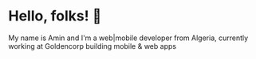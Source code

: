 # Hello, folks!  🤝
My name is Amin and I'm a web|mobile developer from Algeria, currently working at Goldencorp building mobile & web apps


 
 
 

  

<!-- links to social media icons -->

<!-- icons with padding -->

[1.1]: http://i.imgur.com/tXSoThF.png (twitter icon with padding)
[2.1]: http://i.imgur.com/0o48UoR.png (github icon with padding)

<!-- icons without padding -->

[1.2]: http://i.imgur.com/wWzX9uB.png (twitter icon without padding)
[2.2]: http://i.imgur.com/9I6NRUm.png (github icon without padding)


<!-- links to your social media accounts -->

[1]: https://twitter.com/amin_louni
[3]: https://www.linkedin.com/in/amine-louni/


 
